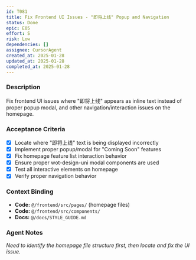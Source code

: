 ```yaml
---
id: T081
title: Fix Frontend UI Issues - "即将上线" Popup and Navigation
status: Done
epic: E05
effort: S
risk: Low
dependencies: []
assignee: CursorAgent
created_at: 2025-01-28
updated_at: 2025-01-28
completed_at: 2025-01-28
---
```


### Description

Fix frontend UI issues where "即将上线" appears as inline text instead of proper popup modal, and other navigation/interaction issues on the homepage.

### Acceptance Criteria

- [x] Locate where "即将上线" text is being displayed incorrectly
- [x] Implement proper popup/modal for "Coming Soon" features
- [x] Fix homepage feature list interaction behavior
- [x] Ensure proper wot-design-uni modal components are used
- [x] Test all interactive elements on homepage
- [x] Verify proper navigation behavior

### Context Binding

- **Code:** `@/frontend/src/pages/` (homepage files)
- **Code:** `@/frontend/src/components/`
- **Docs:** `@/docs/STYLE_GUIDE.md`

### Agent Notes

*Need to identify the homepage file structure first, then locate and fix the UI issue.* 